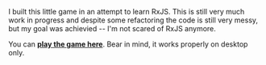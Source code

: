 I built this little game in an attempt to learn RxJS. This is still very much work in progress and despite some refactoring the code is still very messy, but my goal was achievied -- I'm not scared of RxJS anymore.

You can **[play the game here](https://filipkrw.github.io/dodge-game/)**. Bear in mind, it works properly on desktop only.
